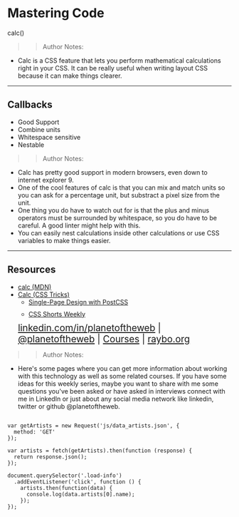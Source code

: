 <!-- .slide: data-state="title" -->

# Mastering Code
calc()

> >Author Notes:

- Calc is a CSS feature that lets you perform mathematical calculations right in your CSS. It can be really useful when writing layout CSS because it can make things clearer.

---

## Callbacks

- Good Support
- Combine units
- Whitespace sensitive
- Nestable

> > Author Notes:

- Calc has pretty good support in modern browsers, even down to internet explorer 9.
- One of the cool features of calc is that you can mix and match units so you can ask for a percentage unit, but substract a pixel size from the unit.
- One thing you do have to watch out for is that the plus and minus operators must be surrounded by whitespace, so you do have to be careful. A good linter might help with this.
- You can easily nest calculations inside other calculations or use CSS variables to make things easier.

---

## Resources
<ul>
  <li><a href="https://developer.mozilla.org/en-US/docs/Web/CSS/calc">calc (MDN)</a></li>
  <li><a href="https://css-tricks.com/a-couple-of-use-cases-for-calc/">Calc (CSS Tricks)</a></li>
  <li style="list-style: none;">
    <ul>
      <li style="margin-bottom: 10px"><a href="https://www.linkedin.com/learning/building-a-responsive-single-page-design-with-postcss?trk=insiders_6787408_learning">Single-Page Design with PostCSS</a></li>
      <li style="margin-bottom: 10px"><a href="https://www.linkedin.com/learning/css-shorts-weekly/calc-it-fix-it-and-forget-it?trk=insiders_6787408_learning">CSS Shorts Weekly</a></li>
    </ul>
  <li style="list-style: none; font-size: 1.3rem;"><a href="https://www.linkedin.com/in/planetoftheweb">linkedin.com/in/planetoftheweb</a> | <a href="https://www.twitter.com/planetoftheweb">@planetoftheweb</a> | <a href="https://www.linkedin.com/learning/instructors/ray-villalobos">Courses</a> | <a href="http://www.raybo.org">raybo.org</a></li>
</ul>

> > Author Notes:
- Here's some pages where you can get more information about working with this technology as well as some related courses. If you have some ideas for this weekly series, maybe you want to share with me some questions you've been asked or have asked in interviews connect with me in LinkedIn or just about any social media network like linkedin, twitter or github @planetoftheweb.

```

var getArtists = new Request('js/data_artists.json', {
  method: 'GET'
});

var artists = fetch(getArtists).then(function (response) {
  return response.json();
});

document.querySelector('.load-info')
  .addEventListener('click', function () {
    artists.then(function(data) {
      console.log(data.artists[0].name);
    });
});
```
